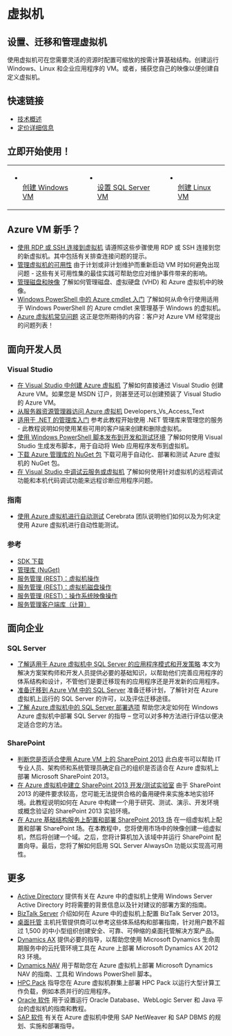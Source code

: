 <h1>虚拟机</h1>
<h2>设置、迁移和管理虚拟机</h2>
<p class="p3"><span class="s1">使用虚拟机可在您需要灵活的资源时配置可缩放的按需计算基础结构。创建运行 Windows、Linux 和企业应用程序的 VM。或者，捕获您自己的映像以便创建自定义虚拟机。</span></p>
<h2>快速链接</h2>
<ul class="ul1">
<li class="li3"><span class="s2"><a href="http://msdn.microsoft.com/zh-cn/library/azure/jj156143.aspx"><span class="s3">技术概述</span></a></span></li>
  <li style="display:none" class="li3"><span class="s2"><a href="http://azure.microsoft.com/zh-cn/documentation/infographics/infrastructure-services/"><span class="s3">信息图</span></a></span></li>
<li class="li3"><span class="s2"><a href="http://www.windowsazure.cn/pricing/details/virtual-machines/"><span class="s3">定价详细信息</span></a></span></li>
</ul>
<h2>立即开始使用！</h2>
<table border="0" cellspacing="0" cellpadding="0">
<tbody>
<tr>
<td class="td1" valign="middle">
<ul class="ul1">
<li class="li3"><span class="s4"><a href="http://www.windowsazure.cn/manage/windows/"><span class="s3"><br /> </span><span class="s1">创建 Windows VM</span></a></span></li>
</ul>
</td>
<td class="td2" valign="middle">
<ul>
<li class="li3"><span class="s4"><a href="http://www.windowsazure.cn/zh-cn/documentation/articles/virtual-machines-provision-sql-server/"><span class="s3"><br /> </span><span class="s1">设置 SQL Server VM</span></a></span></li>
</ul>
</td>
<td class="td2" valign="middle">
<ul>
<li class="li3"><span class="s4"><a href="http://www.windowsazure.cn/zh-cn/documentation/articles/virtual-machines-linux-tutorial/"><span class="s3"><br /> </span><span class="s1">创建 Linux VM</span></a></span></li>
</ul>
</td>
</tr>
</tbody>
</table>
<p style="display:none" class="p3"><span class="s4"><a href="http://azure.microsoft.com/zh-cn/documentation/articles/virtual-machines-docker-with-portal/"><span class="s3"><br /> </span><span class="s1">Use the Docker VM Extension with the Azure Portal</span></a></span></p>
<h2>Azure VM 新手？</h2>
<ul class="ul1">
<li class="li7"><span class="s5"><a href="http://msdn.microsoft.com/zh-cn/library/azure/dn535788.aspx"><span class="s6">使用 RDP 或 SSH 连接到虚拟机</span></a></span><span class="s3"> 请遵照这些步骤使用 RDP 或 SSH 连接到您的新虚拟机。其中包括有关排查连接问题的提示。<br /> </span></li>
<li class="li7"><span class="s5"><a href="http://www.windowsazure.cn/zh-cn/documentation/articles/virtual-machines-manage-availability/"><span class="s6">管理虚拟机的可用性</span></a></span><span class="s3"> 由于计划或非计划维护而重新启动 VM 时如何避免出现问题 - 这些有关可用性集的最佳实践可帮助您应对维护事件带来的影响。<br /> </span></li>
<li class="li7"><span class="s5"><a href="http://msdn.microsoft.com/zh-cn/library/azure/jj672979.aspx"><span class="s6">管理磁盘和映像</span></a></span><span class="s3"> 了解如何管理磁盘、虚拟硬盘 (VHD) 和 Azure 虚拟机中的映像。<br /> </span></li>
<li class="li7"><span class="s5"><a href="http://msdn.microsoft.com/zh-cn/library/azure/jj554332.aspx"><span class="s6">Windows PowerShell 中的 Azure cmdlet 入门</span></a></span><span class="s3"> 了解如何从命令行使用适用于 Windows PowerShell 的 Azure cmdlet 来管理基于 Windows 的虚拟机。<br /> </span></li>
  <li style="display:none" class="li7"><span class="s5"><a href="http://azure.microsoft.com/zh-cn/documentation/scripts/"><span class="s6">针对 Azure 虚拟机运行脚本</span></a></span><span class="s3"> 使用 Azure 脚本中心的脚本来操作虚拟机。<br /> </span></li>
<li class="li7"><span class="s5"><a href="http://msdn.microsoft.com/zh-cn/library/azure/dn683781.aspx"><span class="s6">Azure 虚拟机常见问题</span></a></span><span class="s3"> 这正是您所期待的内容：客户对 Azure VM 经常提出的问题列表！</span></li>
</ul>
<h2>面向开发人员</h2>
<h3>Visual Studio</h3>
<ul class="ul1">
<li class="li7"><span class="s5"><a href="http://msdn.microsoft.com/zh-cn/library/azure/dn569263.aspx"><span class="s6">在 Visual Studio 中创建 Azure 虚拟机</span></a></span><span class="s3"> 了解如何直接通过 Visual Studio 创建 Azure VM。如果您是 MSDN 订户，则甚至还可以创建预装了 Visual Studio 的 Azure VM。<br /> </span></li>
<li class="li7"><span class="s5"><a href="http://msdn.microsoft.com/zh-cn/library/azure/jj131259.aspx"><span class="s6">从服务器资源管理器访问 Azure 虚拟机</span></a></span><span class="s3"> Developers_Vs_Access_Text<br /> </span></li>
<li class="li7"><span class="s5"><a href="http://msdn.microsoft.com/zh-cn/library/azure/dn722415.aspx"><span class="s6">适用于 .NET 的管理库入门</span></a></span><span class="s3"> 参考此教程开始使用 .NET 管理库来管理您的服务 - 此教程说明如何使用某些可用的客户端来创建和删除虚拟机。<br /> </span></li>
<li class="li7"><span class="s5"><a href="http://msdn.microsoft.com/zh-cn/library/azure/dn642480.aspx"><span class="s6">使用 Windows PowerShell 脚本发布到开发和测试环境</span></a></span><span class="s3"> 了解如何使用 Visual Studio 生成发布脚本，用于自动将 Web 应用程序发布到虚拟机。<br /> </span></li>
<li class="li7"><span class="s5"><a href="http://www.nuget.org/packages/Microsoft.WindowsAzure.Management.Libraries"><span class="s6">下载 Azure 管理库的 NuGet 包</span></a></span><span class="s3"> 下载可用于自动化、部署和测试 Azure 虚拟机的 NuGet 包。<br /> </span></li>
<li class="li7"><span class="s5"><a href="http://msdn.microsoft.com/zh-cn/library/azure/ff683670.aspx"><span class="s6">在 Visual Studio 中调试云服务或虚拟机</span></a></span><span class="s3"> 了解如何使用针对虚拟机的远程调试功能和本机代码调试功能来远程诊断应用程序问题。<br /> </span></li>
</ul>
<h3>指南</h3>
<ul class="ul1"><li class="li7" style="display:none"><span class="s5"><a href="http://azure.microsoft.com/zh-cn/documentation/articles/choose-web-site-cloud-service-vm/"><span class="s6">Azure 网站、云服务和虚拟机对比</span></a></span><span class="s3"> Azure 提供三种可用于托管 Web 应用程序的计算模型：网站、云服务和虚拟机。本主题概述了三种模型和信息，以帮助你确定适用于你的应用程序的模型。<br /> </span></li>
<li class="li7"><span class="s5"><a href="http://justazure.com/automated-testing-in-microsoft-azure/"><span class="s6">使用 Azure 虚拟机进行自动测试</span></a></span><span class="s3"> Cerebrata 团队说明他们如何以及为何决定使用 Azure 虚拟机进行自动性能测试。<br /> </span></li>
</ul>
<h3>参考</h3>
<ul class="ul1">
<li class="li4"><span class="s7"><a href="http://www.windowsazure.cn/zh-cn/downloads/"><span class="s6">SDK 下载</span></a></span></li>
<li class="li4"><span class="s7"><a href="http://www.nuget.org/packages/Microsoft.WindowsAzure.Management.Libraries"><span class="s6">管理库 (NuGet)</span></a></span></li>
<li class="li4"><span class="s7"><a href="http://msdn.microsoft.com/zh-cn/library/azure/jj157206.aspx"><span class="s6">服务管理 (REST)：虚拟机操作</span></a></span></li>
<li class="li4"><span class="s7"><a href="http://msdn.microsoft.com/zh-cn/library/azure/jj157188.aspx"><span class="s6">服务管理 (REST)：虚拟机磁盘操作</span></a></span></li>
<li class="li4"><span class="s7"><a href="http://msdn.microsoft.com/zh-cn/library/azure/jj157175.aspx"><span class="s6">服务管理 (REST)：操作系统映像操作</span></a></span></li>
<li class="li4"><span class="s7"><span class="s6"><a href="http://msdn.microsoft.com/zh-cn/library/azure/microsoft.windowsazure.management.compute.aspx">服务管理客户端库（计算）</a></span></span></li>
</ul>
<h2>面向企业</h2>
<h3>SQL Server</h3>
<ul class="ul1">
<li class="li7"><span class="s5"><a href="http://msdn.microsoft.com/zh-cn/library/azure/dn574746.aspx"><span class="s6">了解适用于 Azure 虚拟机中 SQL Server 的应用程序模式和开发策略</span></a></span><span class="s3"> 本文为解决方案架构师和开发人员提供必要的基础知识，以帮助他们完善应用程序的体系结构和设计，不管他们是要迁移现有的应用程序还是开发新的应用程序。<br /> </span></li>
<li class="li7"><span class="s5"><a href="http://msdn.microsoft.com/zh-cn/library/azure/dn133142.aspx"><span class="s6">准备迁移到 Azure VM 中的 SQL Server</span></a></span><span class="s3"> 准备迁移计划，了解针对在 Azure 虚拟机上运行的 SQL Server 的许可，以及评估迁移途径。<br /> </span></li>
<li class="li7"><span class="s5"><a href="http://msdn.microsoft.com/zh-cnlibrary/azure/dn133141.aspx"><span class="s6">了解 Azure 虚拟机中的 SQL Server 部署选项</span></a></span><span class="s3"> 帮助您决定如何在 Windows Azure 虚拟机中部署 SQL Server 的指导 – 您可以对多种方法进行评估以便决定适合您的方法。<br /> </span></li>
</ul>
<h3>SharePoint</h3>
<ul class="ul1">
<li class="li7"><span class="s5"><a href="http://msdn.microsoft.com/zh-cn/library/azure/dn275958.aspx?amp;clcid=0x804"><span class="s6">判断您是否适合使用 Azure VM 上的 SharePoint 2013</span></a></span><span class="s3"> 此白皮书可以帮助 IT 专业人员、架构师和系统管理员确定自己的组织是否适合在 Azure 虚拟机上部署 Microsoft SharePoint 2013。<br /> </span></li>
<li class="li7"><span class="s5"><a href="http://blogs.technet.com/b/keithmayer/archive/2013/01/07/step-by-step-build-a-free-sharepoint-2013-lab-in-the-cloud-with-windows-azure-31-days-of-servers-in-the-cloud-part-7-of-31.aspx#.Uxe4bXmPKUl"><span class="s6">在 Azure 虚拟机中建立 SharePoint 2013 开发/测试实验室</span></a></span><span class="s3"> 由于 SharePoint 2013 的硬件要求较高，您可能无法提供合格的备用硬件来实施本地实验环境。此教程说明如何在 Azure 中构建一个用于研究、测试、演示、开发环境或概念验证的 SharePoint 2013 实验环境。<br /> </span></li>
<li class="li7"><span class="s5"><a href="http://msdn.microsoft.com/zh-cn/library/azure/dn275959.aspx?amp;clcid=0x804"><span class="s6">在 Azure 基础结构服务上配置和部署 SharePoint 2013 场</span></a></span><span class="s3"> 在一组虚拟机上配置和部署 SharePoint 场。在本教程中，您将使用市场中的映像创建一组虚拟机，然后将创建一个域。之后，您将计算机加入该域中并运行 SharePoint 配置向导。最后，您将了解如何启用 SQL Server AlwaysOn 功能以实现高可用性。<br /> </span></li>
</ul>
<h2>更多</h2>
<ul class="ul1">
<li class="li7"><span class="s5"><a href="http://msdn.microsoft.com/zh-cn/library/azure/jj156090.aspx"><span class="s6">Active Directory</span></a></span><span class="s3"> 提供有关在 Azure 中的虚拟机上使用 Windows Server Active Directory 时将需要的背景信息以及针对建议的部署方案的指南。<br /> </span></li>
<li class="li7"><span class="s5"><a href="http://msdn.microsoft.com/zh-cn/library/azure/jj248689"><span class="s6">BizTalk Server</span></a></span><span class="s3"> 介绍如何在 Azure 中的虚拟机上配置 BizTalk Server 2013。<br /> </span></li>
<li class="li7"><span class="s5"><a href="http://msdn.microsoft.com/zh-cn/library/azure/dn451351.aspx"><span class="s6">桌面托管</span></a></span><span class="s3"> 主机托管提供商可以参考这些体系结构和部署指南，针对用户数不超过 1,500 的中小型组织创建安全、可靠、可伸缩的桌面托管解决方案产品。<br /> </span></li>
<li class="li7"><span class="s5"><a href="http://technet.microsoft.com/zh-cn/library/dn741581.aspx"><span class="s6">Dynamics AX</span></a></span><span class="s3"> 提供必要的指导，以帮助您使用 Microsoft Dynamics 生命周期服务中的云托管环境工具在 Azure 上部署 Microsoft Dynamics AX 2012 R3 环境。<br /> </span></li>
<li class="li7"><span class="s5"><a href="http://msdn.microsoft.com/zh-cn/library/dn168977(v=nav.70).aspx"><span class="s6">Dynamics NAV</span></a></span><span class="s3"> 用于帮助您在 Azure 虚拟机上部署 Microsoft Dynamics NAV 的指南、工具和 Windows PowerShell 脚本。<br /> </span></li>
<li class="li7"><span class="s5"><a href="http://msdn.microsoft.com/zh-cn/library/azure/dn518135.aspx"><span class="s6">HPC Pack</span></a></span><span class="s3"> 指导您在 Azure 虚拟机群集上部署 HPC Pack 以运行大型计算工作负载，例如本质并行的应用程序。<br /> </span></li>
<li class="li7"><span class="s5"><a href="http://msdn.microsoft.com/zh-cn/library/azure/dn439770.aspx"><span class="s6">Oracle 软件</span></a></span><span class="s3"> 用于设置运行 Oracle Database、WebLogic Server 和 Java 平台的虚拟机的指南和教程。<br /> </span></li>
<li class="li7"><span class="s5"><a href="http://msdn.microsoft.com/zh-cn/library/azure/dn745892.aspx"><span class="s6">SAP 软件</span></a></span><span class="s3"> 有关在 Azure 虚拟机中使用 SAP NetWeaver 和 SAP DBMS 的规划、实施和部署指导。</span></li>
</ul>